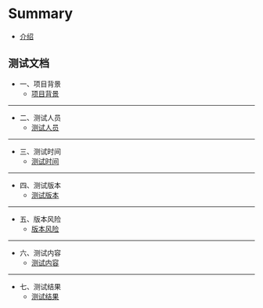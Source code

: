 # Summary

* [介绍](README.md)

## 测试文档
* 一、项目背景
    * [项目背景](项目背景/projectbackground.md)

-----
* 二、测试人员
    * [测试人员](测试人员/testers.md)

-----
* 三、测试时间
    * [测试时间](测试时间/testtime.md)
-----
* 四、测试版本
    * [测试版本](测试版本/testversion.md)

-----
* 五、版本风险
    * [版本风险](版本风险/versionisk.md)

-----
* 六、测试内容
    * [测试内容](测试内容/testcontent.md)

-----
* 七、测试结果
    * [测试结果](测试结果/testresult.md)

